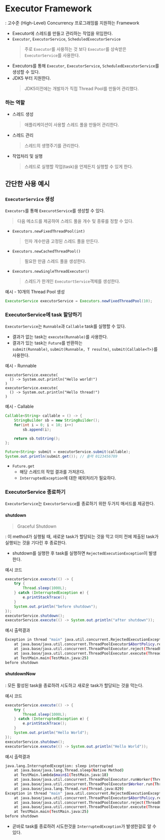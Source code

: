 # Executor Framework
: 고수준 (High-Level) Concurrency 프로그래밍를 지원하는 Framework

- Executor에 스레드를 만들고 관리하는 작업을 위임한다.
- `Executor`, `ExecutorService`, `ScheduledExecutorService`
  > 주로 `Executor`를 사용하는 것 보다 `Executor`를 상속받은 `ExecutorService`를 사용한다.
- Executors를 통해 `Executor`, `ExecutorService`, `ScheduledExecutorService`를 생성할 수 있다.
- JDK5 부터 지원한다.
  > JDK5이전에는 개발자가 직접 Thread Pool를 만들어 관리했다.

### 하는 역할
- 스레드 생성
  > 애플리케이션이 사용할 스레드 풀을 만들어 관리한다.
- 스레드 관리
  > 스레드의 생명주기를 관리한다.
- 작업처리 및 실행
  > 스레드로 실행할 작업(task)을 언제든지 실행할 수 있게 한다.

## 간단한 사용 예시
### `ExecutorService` 생성
`Executors`를 통해 `ExecurotService`를 생성할 수 있다. 
> 다음 메소드를 제공하여 스레드 풀을 개수 및 종류를 정할 수 있다.
- `Executors.newFixedThreadPool(int)`
  > 인자 개수만큼 고정된 스레드 풀을 만든다.
- `Executors.newCachedThreadPool()`
  > 필요한 만큼 스레드 풀을 생성한다.
- `Executors.newSingleThreadExecutor()`
  > 스레드가 한개인 `ExecutortService`객체를 생성한다.

예시 - 10개의 Thread Pool 생성
```java
ExecutorService executorService = Executors.newFixedThreadPool(10);
```

### ExecutorService에 task 할당하기
`ExecutorService`는 `Runnable`과 `Callable` task를 실행할 수 있다.
- 결과가 없는 task는 `execute(Runnable)`를 사용한다.
- 결과가 있는 task는 `Future`를 반환하는   
  `submit(Runnable)`, `submit(Runnable, T resulte)`, `submit(Callable<T>)`를 사용한다.

예시 - Runnable
```
executorService.execute(
  () -> System.out.println("Hello world!")
)
executorService.execute(
  () -> System.out.println("Hello thread!")
)
```

예시 - Callable
```java
Callable<String> callable = () -> {
    StringBuilder sb = new StringBuilder();
    for(int i = 0; i < 10; i++)
        sb.append(i);

    return sb.toString();
};

Future<String> submit = executorService.submit(callable);
System.out.println(submit.get()); // 출력 0123456789 
```
- `Future.get`
  - 해당 스레드의 작업 결과를 가져온다.
  - `InterruptedException`에 대한 예외처리가 필요하다.

### ExecutorService 종료하기
`ExecutorService`는 `ExecutorService`를 종료하기 위한 두가지 매서드를 제공한다.

#### shutdown
> Graceful Shutdown

: 이 method가 실행될 때, 새로운 task가 할당되는 것을 막고 이미 전에 제출된 task가 실행되는 것을 기다린 후 종료한다.
- shutdown를 실행한 후 task를 실행하면 `RejectedExecutionException`이 발생한다.

예시 코드
```java
executorService.execute(() -> {
    try {
        Thread.sleep(1000L);
    } catch (InterruptedException e) {
        e.printStackTrace();
    }
    System.out.println("before shutdown");
});
executorService.shutdown();
executorService.execute(() -> System.out.println("after shutdown")); 
```
예시 출력결과
```sh
Exception in thread "main" java.util.concurrent.RejectedExecutionException: Task TestMain$$Lambda$16/0x0000000800066040@2133c8f8 rejected from java.util.concurrent.ThreadPoolExecutor@43a25848[Shutting down, pool size = 1, active threads = 1, queued tasks = 0, completed tasks = 0]
	at java.base/java.util.concurrent.ThreadPoolExecutor$AbortPolicy.rejectedExecution(ThreadPoolExecutor.java:2055)
	at java.base/java.util.concurrent.ThreadPoolExecutor.reject(ThreadPoolExecutor.java:825)
	at java.base/java.util.concurrent.ThreadPoolExecutor.execute(ThreadPoolExecutor.java:1355)
	at TestMain.main(TestMain.java:25)
before shutdown
```

#### shutdownNow
: 모든 활성된 task을 종료하려 시도하고 새로운 task가 할당되는 것을 막는다.

예시 코드
```java
executorService.execute(() -> {
    try {
        Thread.sleep(1000L);
    } catch (InterruptedException e) {
        e.printStackTrace();
    }
    System.out.println("Hello World");
});
executorService.shutdown();
executorService.execute(() -> System.out.println("Hello World")); 
```
예시 출력결과
```sh
java.lang.InterruptedException: sleep interrupted
	at java.base/java.lang.Thread.sleep(Native Method)
	at TestMain.lambda$main$1(TestMain.java:18)
	at java.base/java.util.concurrent.ThreadPoolExecutor.runWorker(ThreadPoolExecutor.java:1128)
	at java.base/java.util.concurrent.ThreadPoolExecutor$Worker.run(ThreadPoolExecutor.java:628)
	at java.base/java.lang.Thread.run(Thread.java:829)
Exception in thread "main" java.util.concurrent.RejectedExecutionException: Task TestMain$$Lambda$16/0x0000000800066040@2133c8f8 rejected from java.util.concurrent.ThreadPoolExecutor@43a25848[Shutting down, pool size = 1, active threads = 1, queued tasks = 0, completed tasks = 0]
	at java.base/java.util.concurrent.ThreadPoolExecutor$AbortPolicy.rejectedExecution(ThreadPoolExecutor.java:2055)
	at java.base/java.util.concurrent.ThreadPoolExecutor.reject(ThreadPoolExecutor.java:825)
	at java.base/java.util.concurrent.ThreadPoolExecutor.execute(ThreadPoolExecutor.java:1355)
	at TestMain.main(TestMain.java:25)
before shutdown
```
- 곧바로 task를 종료하려 시도한것을 `InterruptedException`가 발생한걸로 알 수 있다.